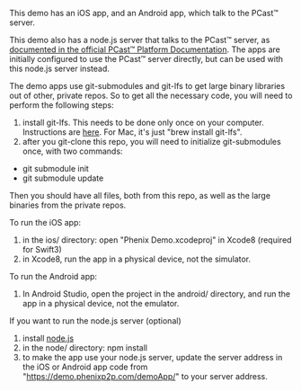 This demo has an iOS app, and an Android app, which talk to the PCast&trade; server.

This demo also has a node.js server that talks to the PCast&trade; server, as  [documented in the official PCast&trade; Platform Documentation](https://phenixp2p.com/docs). The apps are initially configured to use the PCast&trade; server directly, but can be used with this node.js server instead.

The demo apps use git-submodules and git-lfs to get large binary libraries out of other, private repos. So to get all the necessary code, you will need to perform the following steps:
1. install git-lfs. This needs to be done only once on your computer. Instructions are [here](https://git-lfs.github.com). For Mac, it's just "brew install git-lfs".
2. after you git-clone this repo, you will need to initialize git-submodules once, with two commands:
* git submodule init
* git submodule update

Then you should have all files, both from this repo, as well as the large binaries from the private repos.

To run the iOS app:
1. in the ios/ directory: open "Phenix Demo.xcodeproj" in Xcode8 (required for Swift3)
2. in Xcode8, run the app in a physical device, not the simulator.

To run the Android app:
1. In Android Studio, open the project in the android/ directory, and run the app in a physical device, not the emulator.

If you want to run the node.js server (optional)
1. install [node.js](https://nodejs.org)
2. in the node/ directory: npm install
3. to make the app use your node.js server, update the server address in the iOS or Android app code from "https://demo.phenixp2p.com/demoApp/" to your server address.
